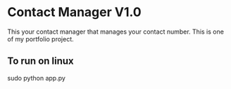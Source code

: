 # Contact Manager V1.0

This your contact manager that manages your contact number.
This is one of my portfolio project.

## To run on linux
sudo python app.py

